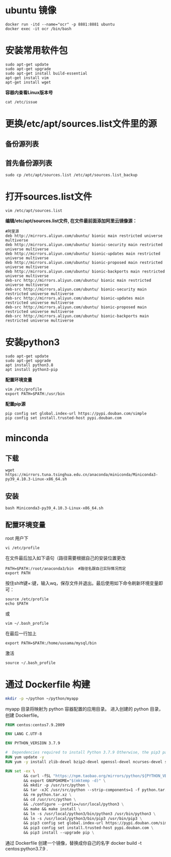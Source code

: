 # ubuntu 镜像
```
docker run -itd --name="ocr" -p 8881:8881 ubuntu 
docker exec -it ocr /bin/bash
```


# 安装常用软件包
```
sudo apt-get update
sudo apt-get upgrade
sudo apt-get install build-essential
apt-get install vim
apt-get install wget
```

**容器内查看Linux版本号**
```
cat /etc/issue
```
# 更换/etc/apt/sources.list文件里的源
## 备份源列表
## 首先备份源列表
```
sudo cp /etc/apt/sources.list /etc/apt/sources.list_backup
```
# 打开sources.list文件
```
vim /etc/apt/sources.list
```
**编辑/etc/apt/sources.list文件, 在文件最前面添加阿里云镜像源：**
```vim
#阿里源
deb http://mirrors.aliyun.com/ubuntu/ bionic main restricted universe multiverse
deb http://mirrors.aliyun.com/ubuntu/ bionic-security main restricted universe multiverse
deb http://mirrors.aliyun.com/ubuntu/ bionic-updates main restricted universe multiverse
deb http://mirrors.aliyun.com/ubuntu/ bionic-proposed main restricted universe multiverse
deb http://mirrors.aliyun.com/ubuntu/ bionic-backports main restricted universe multiverse
deb-src http://mirrors.aliyun.com/ubuntu/ bionic main restricted universe multiverse
deb-src http://mirrors.aliyun.com/ubuntu/ bionic-security main restricted universe multiverse
deb-src http://mirrors.aliyun.com/ubuntu/ bionic-updates main restricted universe multiverse
deb-src http://mirrors.aliyun.com/ubuntu/ bionic-proposed main restricted universe multiverse
deb-src http://mirrors.aliyun.com/ubuntu/ bionic-backports main restricted universe multiverse
```


# 安装python3
```
sudo apt-get update
sudo apt-get upgrade
apt install python3.8
apt install python3-pip
```
**配置环境变量**
```
vim /etc/profile
export PATH=$PATH:/usr/bin
```

**配置pip源**
```
pip config set global.index-url https://pypi.douban.com/simple 
pip config set install.trusted-host pypi.douban.com
```

# minconda
## 下载
```
wget https://mirrors.tuna.tsinghua.edu.cn/anaconda/miniconda/Miniconda3-py39_4.10.3-Linux-x86_64.sh
```
## 安装
```
bash Miniconda3-py39_4.10.3-Linux-x86_64.sh
```
## 配置环境变量
root 用户下
```
vi /etc/profile
```
在文件最后加入如下语句（路径需要根据自己的安装位置更改
```vim
PATH=$PATH:/root/anaconda3/bin  #路径名跟自己实际情况而定
export PATH
```
按住shift键+:键，输入wq，保存文件并退出。最后使用如下命令刷新环境变量即可：
```
source /etc/profile
echo $PATH
```
或
```
vim ~/.bash_profile
```
在最后一行加上
```vim
export PATH=$PATH:/home/uusama/mysql/bin
```
激活
```
source ~/.bash_profile
```

# 通过 Dockerfile 构建
```bash
mkdir -p ~/python ~/python/myapp
```

myapp 目录将映射为 python 容器配置的应用目录。
进入创建的 python 目录，创建 Dockerfile。

```Dockerfile
FROM centos:centos7.9.2009

ENV LANG C.UTF-8

ENV PYTHON_VERSION 3.7.9

#  Dependencies required to install Python 3.7.9 Otherwise, the pip3 package will not be installed
RUN yum update -y
RUN yum -y install zlib-devel bzip2-devel openssl-devel ncurses-devel sqlite-devel readline-devel tk-devel libffi-devel gcc make

RUN set -ex \ 
        && curl -fSL "https://npm.taobao.org/mirrors/python/${PYTHON_VERSION%%[a-z]*}/Python-$PYTHON_VERSION.tar.xz" -o python.tar.xz \
        && export GNUPGHOME="$(mktemp -d)" \
        && mkdir -p /usr/src/python \
        && tar -xJC /usr/src/python --strip-components=1 -f python.tar.xz \
        && rm python.tar.xz \
        && cd /usr/src/python \
        && ./configure --prefix=/usr/local/python3 \
        && make && make install \
        && ln -s /usr/local/python3/bin/python3 /usr/bin/python3 \
        && ln -s /usr/local/python3/bin/pip3 /usr/bin/pip3 \
        && pip3 config set global.index-url https://pypi.douban.com/simple  \
        && pip3 config set install.trusted-host pypi.douban.com \
        && pip3 install --upgrade pip \
```
通过 Dockerfile 创建一个镜像，替换成你自己的名字
docker build -t centos:python3.7.9 .
